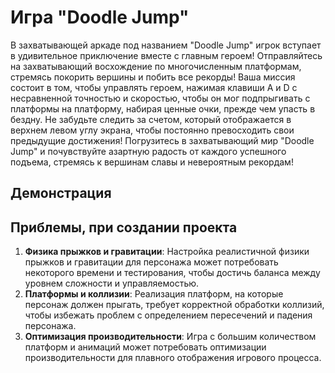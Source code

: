 # Игра "Doodle Jump"
  В захватывающей аркаде под названием "Doodle Jump" игрок вступает в удивительное приключение вместе с главным героем! Отправляйтесь на захватывающий восхождение по многочисленным платформам, стремясь покорить вершины и побить все рекорды!
  Ваша миссия состоит в том, чтобы управлять героем, нажимая клавиши A и D с несравненной точностью и скоростью, чтобы он мог подпрыгивать с платформы на платформу, набирая ценные очки, прежде чем упасть в бездну. Не забудьте следить за счетом, который отображается в верхнем левом углу экрана, чтобы постоянно превосходить свои предыдущие достижения!
  Погрузитесь в захватывающий мир "Doodle Jump" и почувствуйте азартную радость от каждого успешного подъема, стремясь к вершинам славы и невероятным рекордам!
  
## Демонстрация


## Приблемы, при создании проекта
1. **Физика прыжков и гравитации**: Настройка реалистичной физики прыжков и гравитации для персонажа может потребовать некоторого времени и тестирования, чтобы достичь баланса между уровнем сложности и управляемостью.
2. **Платформы и коллизии**: Реализация платформ, на которые персонаж должен прыгать, требует корректной обработки коллизий, чтобы избежать проблем с определением пересечений и падения персонажа.
3. **Оптимизация производительности**: Игра с большим количеством платформ и анимаций может потребовать оптимизации производительности для плавного отображения игрового процесса.
